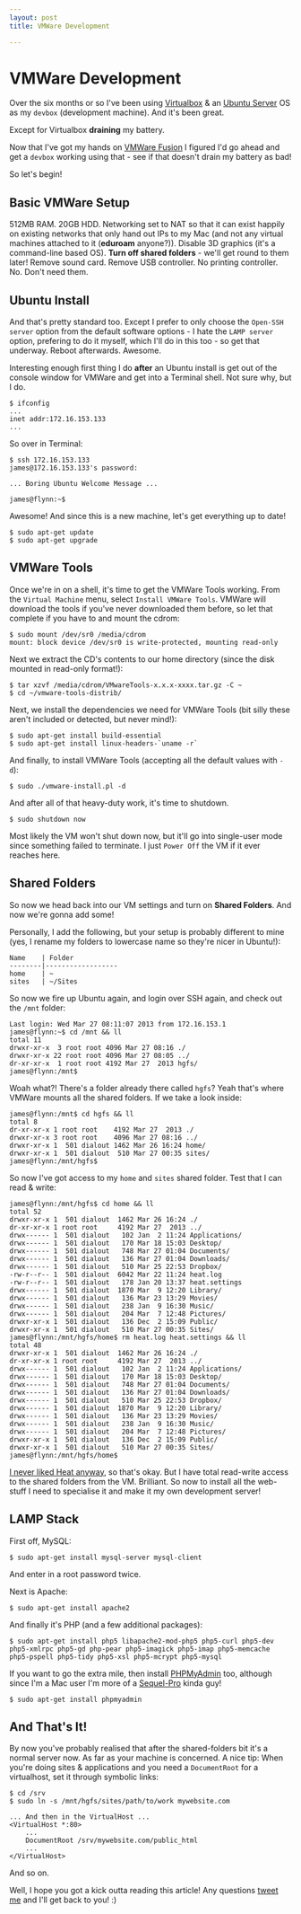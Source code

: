 ```yaml
---
layout: post
title: VMWare Development

---
```


# VMWare Development

Over the six months or so I've been using [Virtualbox][virtualbox] & an [Ubuntu Server][ubuntu] OS as my `devbox` (development machine). And it's been great.

Except for Virtualbox **draining** my battery.

Now that I've got my hands on [VMWare Fusion][vmware] I figured I'd go ahead and get a `devbox` working using that - see if that doesn't drain my battery as bad!

So let's begin!

## Basic VMWare Setup

512MB RAM. 20GB HDD. Networking set to NAT so that it can exist happily on existing networks that only hand out IPs to my Mac (and not any virtual machines attached to it (**eduroam** anyone?)). Disable 3D graphics (it's a command-line based OS). **Turn off shared folders** - we'll get round to them later! Remove sound card. Remove USB controller. No printing controller. No. Don't need them.

## Ubuntu Install

And that's pretty standard too. Except I prefer to only choose the `Open-SSH server` option from the default software options - I hate the `LAMP server` option, prefering to do it myself, which I'll do in this too - so get that underway. Reboot afterwards. Awesome.

Interesting enough first thing I do **after** an Ubuntu install is get out of the console window for VMWare and get into a Terminal shell. Not sure why, but I do.

	$ ifconfig
	...
	inet addr:172.16.153.133
	...

So over in Terminal:

	$ ssh 172.16.153.133
	james@172.16.153.133's password:
	
	... Boring Ubuntu Welcome Message ...
	
	james@flynn:~$ 

Awesome! And since this is a new machine, let's get everything up to date!

	$ sudo apt-get update
	$ sudo apt-get upgrade

## VMWare Tools

Once we're in on a shell, it's time to get the VMWare Tools working. From the `Virtual Machine` menu, select `Install VMWare Tools`. VMWare will download the tools if you've never downloaded them before, so let that complete if you have to and mount the cdrom:

	$ sudo mount /dev/sr0 /media/cdrom
	mount: block device /dev/sr0 is write-protected, mounting read-only

Next we extract the CD's contents to our home directory (since the disk mounted in read-only format!):

	$ tar xzvf /media/cdrom/VMwareTools-x.x.x-xxxx.tar.gz -C ~
	$ cd ~/vmware-tools-distrib/

Next, we install the dependencies we need for VMWare Tools (bit silly these aren't included or detected, but never mind!):

	$ sudo apt-get install build-essential
	$ sudo apt-get install linux-headers-`uname -r`

And finally, to install VMWare Tools (accepting all the default values with `-d`):

	$ sudo ./vmware-install.pl -d

And after all of that heavy-duty work, it's time to shutdown.

	$ sudo shutdown now

Most likely the VM won't shut down now, but it'll go into single-user mode since something failed to terminate. I just `Power Off` the VM if it ever reaches here.

## Shared Folders

So now we head back into our VM settings and turn on **Shared Folders**. And now we're gonna add some!

Personally, I add the following, but your setup is probably different to mine (yes, I rename my folders to lowercase name so they're nicer in Ubuntu!):

	Name    | Folder
	--------|------------------
	home    | ~
	sites   | ~/Sites

So now we fire up Ubuntu again, and login over SSH again, and check out the `/mnt` folder:

	Last login: Wed Mar 27 08:11:07 2013 from 172.16.153.1
	james@flynn:~$ cd /mnt && ll
	total 11
	drwxr-xr-x  3 root root 4096 Mar 27 08:16 ./
	drwxr-xr-x 22 root root 4096 Mar 27 08:05 ../
	dr-xr-xr-x  1 root root 4192 Mar 27  2013 hgfs/
	james@flynn:/mnt$

Woah what?! There's a folder already there called `hgfs`? Yeah that's where VMWare mounts all the shared folders. If we take a look inside:

	james@flynn:/mnt$ cd hgfs && ll
	total 8
	dr-xr-xr-x 1 root root    4192 Mar 27  2013 ./
	drwxr-xr-x 3 root root    4096 Mar 27 08:16 ../
	drwxr-xr-x 1  501 dialout 1462 Mar 26 16:24 home/
	drwxr-xr-x 1  501 dialout  510 Mar 27 00:35 sites/
	james@flynn:/mnt/hgfs$ 

So now I've got access to my `home` and `sites` shared folder. Test that I can read & write:

	james@flynn:/mnt/hgfs$ cd home && ll
	total 52
	drwxr-xr-x 1  501 dialout  1462 Mar 26 16:24 ./
	dr-xr-xr-x 1 root root     4192 Mar 27  2013 ../
	drwx------ 1  501 dialout   102 Jan  2 11:24 Applications/
	drwx------ 1  501 dialout   170 Mar 18 15:03 Desktop/
	drwx------ 1  501 dialout   748 Mar 27 01:04 Documents/
	drwx------ 1  501 dialout   136 Mar 27 01:04 Downloads/
	drwx------ 1  501 dialout   510 Mar 25 22:53 Dropbox/
	-rw-r--r-- 1  501 dialout  6042 Mar 22 11:24 heat.log
	-rw-r--r-- 1  501 dialout   178 Jan 20 13:37 heat.settings
	drwx------ 1  501 dialout  1870 Mar  9 12:20 Library/
	drwx------ 1  501 dialout   136 Mar 23 13:29 Movies/
	drwx------ 1  501 dialout   238 Jan  9 16:30 Music/
	drwx------ 1  501 dialout   204 Mar  7 12:48 Pictures/
	drwxr-xr-x 1  501 dialout   136 Dec  2 15:09 Public/
	drwxr-xr-x 1  501 dialout   510 Mar 27 00:35 Sites/
	james@flynn:/mnt/hgfs/home$ rm heat.log heat.settings && ll
	total 48
	drwxr-xr-x 1  501 dialout  1462 Mar 26 16:24 ./
	dr-xr-xr-x 1 root root     4192 Mar 27  2013 ../
	drwx------ 1  501 dialout   102 Jan  2 11:24 Applications/
	drwx------ 1  501 dialout   170 Mar 18 15:03 Desktop/
	drwx------ 1  501 dialout   748 Mar 27 01:04 Documents/
	drwx------ 1  501 dialout   136 Mar 27 01:04 Downloads/
	drwx------ 1  501 dialout   510 Mar 25 22:53 Dropbox/
	drwx------ 1  501 dialout  1870 Mar  9 12:20 Library/
	drwx------ 1  501 dialout   136 Mar 23 13:29 Movies/
	drwx------ 1  501 dialout   238 Jan  9 16:30 Music/
	drwx------ 1  501 dialout   204 Mar  7 12:48 Pictures/
	drwxr-xr-x 1  501 dialout   136 Dec  2 15:09 Public/
	drwxr-xr-x 1  501 dialout   510 Mar 27 00:35 Sites/
	james@flynn:/mnt/hgfs/home$ 

[I never liked Heat anyway][heat], so that's okay. But I have total read-write access to the shared folders from the VM. Brilliant. So now to install all the web-stuff I need to specialise it and make it my own development server!

## LAMP Stack

First off, MySQL:

	$ sudo apt-get install mysql-server mysql-client

And enter in a root password twice.

Next is Apache:

	$ sudo apt-get install apache2

And finally it's PHP (and a few additional packages):

	$ sudo apt-get install php5 libapache2-mod-php5 php5-curl php5-dev php5-xmlrpc php5-gd php-pear php5-imagick php5-imap php5-memcache php5-pspell php5-tidy php5-xsl php5-mcrypt php5-mysql

If you want to go the extra mile, then install [PHPMyAdmin][phpmyadmin] too, although since I'm a Mac user I'm more of a [Sequel-Pro][sequel-pro] kinda guy!

	$ sudo apt-get install phpmyadmin

## And That's It!

By now you've probably realised that after the shared-folders bit it's a normal server now. As far as your machine is concerned. A nice tip: When you're doing sites & applications and you need a `DocumentRoot` for a virtualhost, set it through symbolic links:

	$ cd /srv
	$ sudo ln -s /mnt/hgfs/sites/path/to/work mywebsite.com
	
	... And then in the VirtualHost ...
	<VirtualHost *:80>
		...
		DocumentRoot /srv/mywebsite.com/public_html
		...
	</VirtualHost>

And so on.

Well, I hope you got a kick outta reading this article! Any questions [tweet me][tweet] and I'll get back to you! :)

[heat]: http://code.withportals.com/2013/02/if-you-cant-stand-the-heat
[phpmyadmin]: http://www.phpmyadmin.net
[sequel-pro]: http://www.sequelpro.com
[tweet]: http://twitter.com/jdrydn
[ubuntu]: http://www.ubuntu.com/business/server
[vmware]: http://www.vmware.com/products/fusion
[virtualbox]: https://www.virtualbox.org